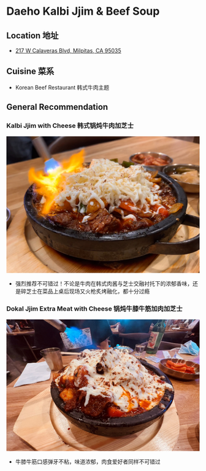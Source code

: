 # Daeho Kalbi Jjim & Beef Soup

## Location 地址

- [217 W Calaveras Blvd, Milpitas, CA 95035](https://goo.gl/maps/myfC8v8pEm5wpeUT9)

## Cuisine 菜系

- Korean Beef Restaurant 韩式牛肉主题

## General Recommendation

### Kalbi Jjim with Cheese 韩式锅炖牛肉加芝士

![Kalbi Jjim](Pix2022Jul17th/Kalbi_Jjim_with_Cheese.jpeg)

- 强烈推荐不可错过！不论是牛肉在韩式肉酱与芝士交融衬托下的浓郁香味，还是碎芝士在菜品上桌后现场又火枪炙烤融化，都十分过瘾

### Dokal Jjim Extra Meat with Cheese 锅炖牛膝牛筋加肉加芝士

![Dokal Jjim](Pix2022Apr06th/Dokal_Jjim_Extra_Meat_with_Cheese.jpeg)

- 牛膝牛筋口感弹牙不粘，味道浓郁，肉食爱好者同样不可错过
